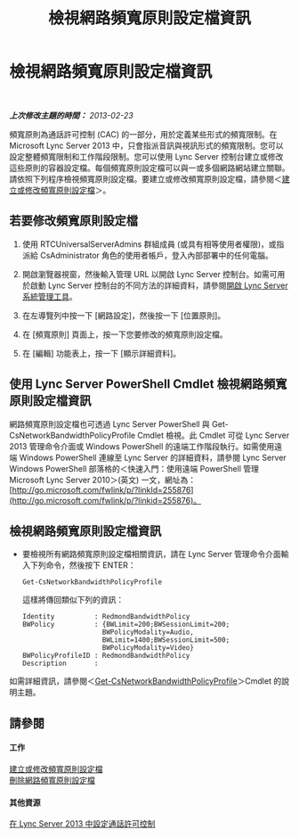 ﻿---
title: 檢視網路頻寬原則設定檔資訊
TOCTitle: 檢視網路頻寬原則設定檔資訊
ms:assetid: eed453fc-04e9-4971-959c-6fad54bf1c96
ms:mtpsurl: https://technet.microsoft.com/zh-tw/library/JJ721931(v=OCS.15)
ms:contentKeyID: 49890381
ms.date: 08/24/2015
mtps_version: v=OCS.15
ms.translationtype: HT
---

# 檢視網路頻寬原則設定檔資訊

 

_**上次修改主題的時間：** 2013-02-23_

頻寬原則為通話許可控制 (CAC) 的一部分，用於定義某些形式的頻寬限制。在 Microsoft Lync Server 2013 中，只會指派音訊與視訊形式的頻寬限制。您可以設定整體頻寬限制和工作階段限制。您可以使用 Lync Server 控制台建立或修改這些原則的容器設定檔。每個頻寬原則設定檔可以與一或多個網路網站建立關聯。請依照下列程序檢視頻寬原則設定檔。要建立或修改頻寬原則設定檔，請參閱＜[建立或修改頻寬原則設定檔](lync-server-2013-creating-or-modifying-bandwidth-policy-profiles.md)＞。

## 若要修改頻寬原則設定檔

1.  使用 RTCUniversalServerAdmins 群組成員 (或具有相等使用者權限)，或指派給 CsAdministrator 角色的使用者帳戶，登入內部部署中的任何電腦。

2.  開啟瀏覽器視窗，然後輸入管理 URL 以開啟 Lync Server 控制台。如需可用於啟動 Lync Server 控制台的不同方法的詳細資料，請參閱[開啟 Lync Server 系統管理工具](lync-server-2013-open-lync-server-administrative-tools.md)。

3.  在左導覽列中按一下 \[網路設定\]，然後按一下 \[位置原則\]。

4.  在 \[頻寬原則\] 頁面上，按一下您要修改的頻寬原則設定檔。

5.  在 \[編輯\] 功能表上，按一下 \[顯示詳細資料\]。

## 使用 Lync Server PowerShell Cmdlet 檢視網路頻寬原則設定檔資訊

網路頻寬原則設定檔也可透過 Lync Server PowerShell 與 Get-CsNetworkBandwidthPolicyProfile Cmdlet 檢視。此 Cmdlet 可從 Lync Server 2013 管理命令介面或 Windows PowerShell 的遠端工作階段執行。如需使用遠端 Windows PowerShell 連線至 Lync Server 的詳細資料，請參閱 Lync Server Windows PowerShell 部落格的＜快速入門：使用遠端 PowerShell 管理 Microsoft Lync Server 2010＞(英文) 一文，網址為：[http://go.microsoft.com/fwlink/p/?linkId=255876](http://go.microsoft.com/fwlink/p/?linkid=255876)。

## 檢視網路頻寬原則設定檔資訊

  - 要檢視所有網路頻寬原則設定檔相關資訊，請在 Lync Server 管理命令介面輸入下列命令，然後按下 ENTER：
    
        Get-CsNetworkBandwidthPolicyProfile
    
    這樣將傳回類似下列的資訊：
    
        Identity          : RedmondBandwidthPolicy
        BWPolicy          : {BWLimit=200;BWSessionLimit=200;
                            BWPolicyModality=Audio, 
                            BWLimit=1400;BWSessionLimit=500;
                            BWPolicyModality=Video}
        BWPolicyProfileID : RedmondBandwidthPolicy
        Description       :

如需詳細資訊，請參閱＜[Get-CsNetworkBandwidthPolicyProfile](https://docs.microsoft.com/en-us/powershell/module/skype/Get-CsNetworkBandwidthPolicyProfile)＞Cmdlet 的說明主題。

## 請參閱

#### 工作

[建立或修改頻寬原則設定檔](lync-server-2013-creating-or-modifying-bandwidth-policy-profiles.md)  
[刪除網路頻寬原則設定檔](lync-server-2013-deleting-network-bandwidth-policy-profiles.md)  

#### 其他資源

[在 Lync Server 2013 中設定通話許可控制](lync-server-2013-configure-call-admission-control.md)

